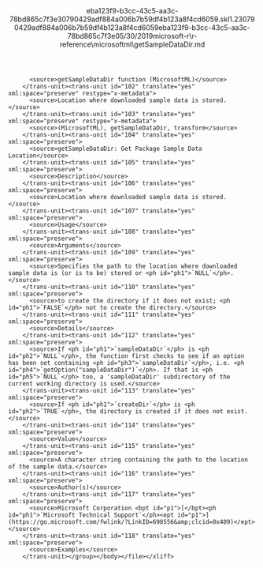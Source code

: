 <?xml version="1.0"?><xliff version="1.2" xmlns="urn:oasis:names:tc:xliff:document:1.2" xmlns:xsi="http://www.w3.org/2001/XMLSchema-instance" xsi:schemaLocation="urn:oasis:names:tc:xliff:document:1.2 xliff-core-1.2-transitional.xsd"><file datatype="xml" original="getSampleDataDir.md" source-language="en-US" target-language="en-US"><header><tool tool-id="mdxliff" tool-name="mdxliff" tool-version="1.0-8ab897d" tool-company="Microsoft" /><xliffext:skl_file_name xmlns:xliffext="urn:microsoft:content:schema:xliffextensions">eba123f9-b3cc-43c5-aa3c-78bd865c7f3e30790429adf884a006b7b59df4b123a8f4cd6059.skl</xliffext:skl_file_name><xliffext:version xmlns:xliffext="urn:microsoft:content:schema:xliffextensions">1.2</xliffext:version><xliffext:ms.openlocfilehash xmlns:xliffext="urn:microsoft:content:schema:xliffextensions">30790429adf884a006b7b59df4b123a8f4cd6059</xliffext:ms.openlocfilehash><xliffext:ms.sourcegitcommit xmlns:xliffext="urn:microsoft:content:schema:xliffextensions">eba123f9-b3cc-43c5-aa3c-78bd865c7f3e</xliffext:ms.sourcegitcommit><xliffext:ms.lasthandoff xmlns:xliffext="urn:microsoft:content:schema:xliffextensions">05/30/2019</xliffext:ms.lasthandoff><xliffext:ms.openlocfilepath xmlns:xliffext="urn:microsoft:content:schema:xliffextensions">microsoft-r\r-reference\microsoftml\getSampleDataDir.md</xliffext:ms.openlocfilepath></header><body><group id="content" extype="content"><trans-unit id="101" translate="yes" xml:space="preserve" restype="x-metadata">
          <source>getSampleDataDir function (MicrosoftML)</source>
        </trans-unit><trans-unit id="102" translate="yes" xml:space="preserve" restype="x-metadata">
          <source>Location where downloaded sample data is stored.</source>
        </trans-unit><trans-unit id="103" translate="yes" xml:space="preserve" restype="x-metadata">
          <source>(MicrosoftML), getSampleDataDir, transform</source>
        </trans-unit><trans-unit id="104" translate="yes" xml:space="preserve">
          <source>getSampleDataDir: Get Package Sample Data Location</source>
        </trans-unit><trans-unit id="105" translate="yes" xml:space="preserve">
          <source>Description</source>
        </trans-unit><trans-unit id="106" translate="yes" xml:space="preserve">
          <source>Location where downloaded sample data is stored.</source>
        </trans-unit><trans-unit id="107" translate="yes" xml:space="preserve">
          <source>Usage</source>
        </trans-unit><trans-unit id="108" translate="yes" xml:space="preserve">
          <source>Arguments</source>
        </trans-unit><trans-unit id="109" translate="yes" xml:space="preserve">
          <source>Specifies the path to the location where downloaded sample data is (or is to be) stored or <ph id="ph1">`NULL`</ph>.</source>
        </trans-unit><trans-unit id="110" translate="yes" xml:space="preserve">
          <source>to create the directory if it does not exist; <ph id="ph1">`FALSE`</ph> not to create the directory.</source>
        </trans-unit><trans-unit id="111" translate="yes" xml:space="preserve">
          <source>Details</source>
        </trans-unit><trans-unit id="112" translate="yes" xml:space="preserve">
          <source>If <ph id="ph1">`sampleDataDir`</ph> is <ph id="ph2">`NULL`</ph>, the function first checks to see if an option has been set containing <ph id="ph3">`sampleDataDir`</ph>, i.e. <ph id="ph4">`getOption("sampleDataDir")`</ph>. If that is <ph id="ph5">`NULL`</ph> too, a 'sampleDataDir' subdirectory of the current working directory is used.</source>
        </trans-unit><trans-unit id="113" translate="yes" xml:space="preserve">
          <source>If <ph id="ph1">`createDir`</ph> is <ph id="ph2">`TRUE`</ph>, the directory is created if it does not exist.</source>
        </trans-unit><trans-unit id="114" translate="yes" xml:space="preserve">
          <source>Value</source>
        </trans-unit><trans-unit id="115" translate="yes" xml:space="preserve">
          <source>A character string containing the path to the location of the sample data.</source>
        </trans-unit><trans-unit id="116" translate="yes" xml:space="preserve">
          <source>Author(s)</source>
        </trans-unit><trans-unit id="117" translate="yes" xml:space="preserve">
          <source>Microsoft Corporation <bpt id="p1">[</bpt><ph id="ph1">`Microsoft Technical Support`</ph><ept id="p1">](https://go.microsoft.com/fwlink/?LinkID=698556&amp;clcid=0x409)</ept></source>
        </trans-unit><trans-unit id="118" translate="yes" xml:space="preserve">
          <source>Examples</source>
        </trans-unit></group></body></file></xliff>